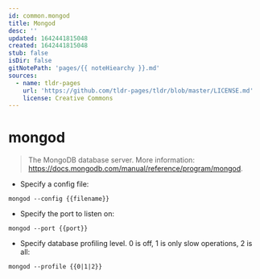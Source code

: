 ```yaml
---
id: common.mongod
title: Mongod
desc: ''
updated: 1642441815048
created: 1642441815048
stub: false
isDir: false
gitNotePath: 'pages/{{ noteHiearchy }}.md'
sources:
  - name: tldr-pages
    url: 'https://github.com/tldr-pages/tldr/blob/master/LICENSE.md'
    license: Creative Commons
---
```

# mongod

> The MongoDB database server.
> More information: <https://docs.mongodb.com/manual/reference/program/mongod>.

- Specify a config file:

`mongod --config {{filename}}`

- Specify the port to listen on:

`mongod --port {{port}}`

- Specify database profiling level. 0 is off, 1 is only slow operations, 2 is all:

`mongod --profile {{0|1|2}}`

